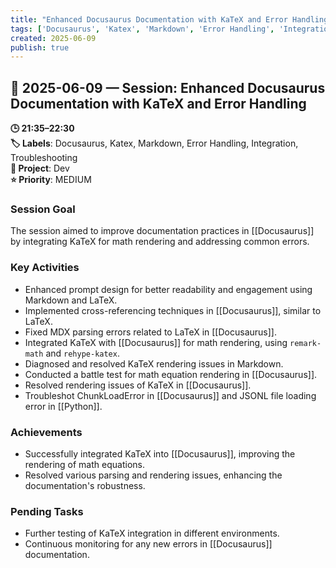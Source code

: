 ```yaml
---
title: "Enhanced Docusaurus Documentation with KaTeX and Error Handling"
tags: ['Docusaurus', 'Katex', 'Markdown', 'Error Handling', 'Integration', 'Troubleshooting']
created: 2025-06-09
publish: true
---
```


## 📅 2025-06-09 — Session: Enhanced Docusaurus Documentation with KaTeX and Error Handling

**🕒 21:35–22:30**  
**🏷️ Labels**: Docusaurus, Katex, Markdown, Error Handling, Integration, Troubleshooting  
**📂 Project**: Dev  
**⭐ Priority**: MEDIUM  


### Session Goal
The session aimed to improve documentation practices in [[Docusaurus]] by integrating KaTeX for math rendering and addressing common errors.

### Key Activities
- Enhanced prompt design for better readability and engagement using Markdown and LaTeX.
- Implemented cross-referencing techniques in [[Docusaurus]], similar to LaTeX.
- Fixed MDX parsing errors related to LaTeX in [[Docusaurus]].
- Integrated KaTeX with [[Docusaurus]] for math rendering, using `remark-math` and `rehype-katex`.
- Diagnosed and resolved KaTeX rendering issues in Markdown.
- Conducted a battle test for math equation rendering in [[Docusaurus]].
- Resolved rendering issues of KaTeX in [[Docusaurus]].
- Troubleshot ChunkLoadError in [[Docusaurus]] and JSONL file loading error in [[Python]].

### Achievements
- Successfully integrated KaTeX into [[Docusaurus]], improving the rendering of math equations.
- Resolved various parsing and rendering issues, enhancing the documentation's robustness.

### Pending Tasks
- Further testing of KaTeX integration in different environments.
- Continuous monitoring for any new errors in [[Docusaurus]] documentation.
